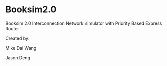 Booksim2.0
==========

Booksim 2.0 Interconnection Network simulator with Priority Based Express Router

Created by: 

Mike Dai Wang

Jason Deng
